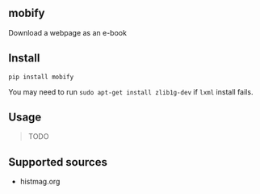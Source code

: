 mobify
------

Download a webpage as an e-book

## Install

```
pip install mobify
```

You may need to run `sudo apt-get install zlib1g-dev` if `lxml` install fails.

## Usage

> TODO

## Supported sources

* histmag.org
